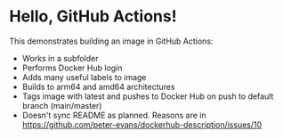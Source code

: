# Hello, GitHub Actions!

This demonstrates building an image in GitHub Actions:
- Works in a subfolder
- Performs Docker Hub login
- Adds many useful labels to image
- Builds to arm64 and amd64 architectures
- Tags image with latest and pushes to Docker Hub on push to default branch (main/master)
- Doesn't sync README as planned. Reasons are in https://github.com/peter-evans/dockerhub-description/issues/10